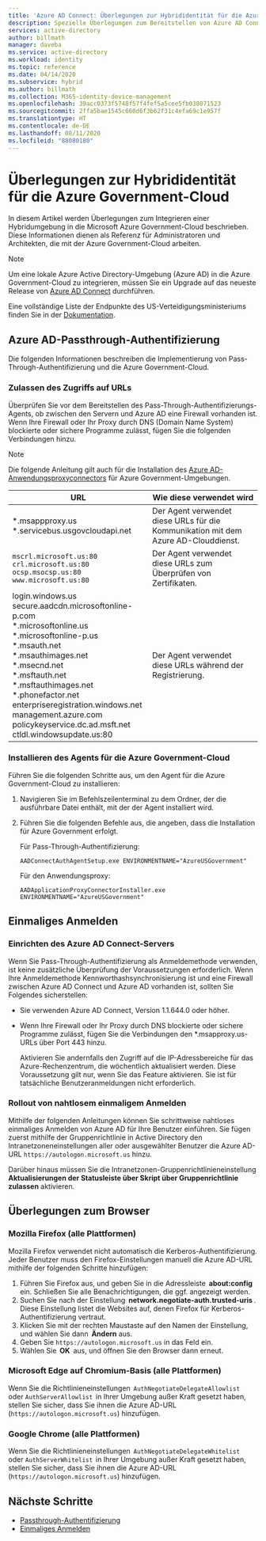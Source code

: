 ```yaml
---
title: 'Azure AD Connect: Überlegungen zur Hybrididentität für die Azure Government-Cloud'
description: Spezielle Überlegungen zum Bereitstellen von Azure AD Connect in der Azure Government-Cloud.
services: active-directory
author: billmath
manager: daveba
ms.service: active-directory
ms.workload: identity
ms.topic: reference
ms.date: 04/14/2020
ms.subservice: hybrid
ms.author: billmath
ms.collection: M365-identity-device-management
ms.openlocfilehash: 39acc0373f5748f57f4fef5a5cee5fb038071523
ms.sourcegitcommit: 2ffa5bae1545c660d6f3b62f31c4efa69c1e957f
ms.translationtype: HT
ms.contentlocale: de-DE
ms.lasthandoff: 08/11/2020
ms.locfileid: "88080180"
---
```

# <a name="hybrid-identity-considerations-for-the-azure-government-cloud"></a>Überlegungen zur Hybrididentität für die Azure Government-Cloud

In diesem Artikel werden Überlegungen zum Integrieren einer Hybridumgebung in die Microsoft Azure Government-Cloud beschrieben. Diese Informationen dienen als Referenz für Administratoren und Architekten, die mit der Azure Government-Cloud arbeiten.

> [!NOTE]
> Um eine lokale Azure Active Directory-Umgebung (Azure AD) in die Azure Government-Cloud zu integrieren, müssen Sie ein Upgrade auf das neueste Release von [Azure AD Connect](https://www.microsoft.com/download/details.aspx?id=47594) durchführen.

Eine vollständige Liste der Endpunkte des US-Verteidigungsministeriums finden Sie in der [Dokumentation](https://docs.microsoft.com/office365/enterprise/office-365-u-s-government-dod-endpoints).

## <a name="azure-ad-pass-through-authentication"></a>Azure AD-Passthrough-Authentifizierung

Die folgenden Informationen beschreiben die Implementierung von Pass-Through-Authentifizierung und die Azure Government-Cloud.

### <a name="allow-access-to-urls"></a>Zulassen des Zugriffs auf URLs

Überprüfen Sie vor dem Bereitstellen des Pass-Through-Authentifizierungs-Agents, ob zwischen den Servern und Azure AD eine Firewall vorhanden ist. Wenn Ihre Firewall oder Ihr Proxy durch DNS (Domain Name System) blockierte oder sichere Programme zulässt, fügen Sie die folgenden Verbindungen hinzu.

> [!NOTE]
> Die folgende Anleitung gilt auch für die Installation des [Azure AD-Anwendungsproxyconnectors](https://aka.ms/whyappproxy) für Azure Government-Umgebungen.

|URL |Wie diese verwendet wird|
|-----|-----|
|&#42;.msappproxy.us</br>&#42;.servicebus.usgovcloudapi.net|Der Agent verwendet diese URLs für die Kommunikation mit dem Azure AD-Clouddienst. |
|`mscrl.microsoft.us:80` </br>`crl.microsoft.us:80` </br>`ocsp.msocsp.us:80` </br>`www.microsoft.us:80`| Der Agent verwendet diese URLs zum Überprüfen von Zertifikaten.|
|login.windows.us </br>secure.aadcdn.microsoftonline-p.com </br>&#42;.microsoftonline.us </br>&#42;.microsoftonline-p.us </br>&#42;.msauth.net </br>&#42;.msauthimages.net </br>&#42;.msecnd.net</br>&#42;.msftauth.net </br>&#42;.msftauthimages.net</br>&#42;.phonefactor.net </br>enterpriseregistration.windows.net</br>management.azure.com </br>policykeyservice.dc.ad.msft.net</br>ctldl.windowsupdate.us:80| Der Agent verwendet diese URLs während der Registrierung.

### <a name="install-the-agent-for-the-azure-government-cloud"></a>Installieren des Agents für die Azure Government-Cloud

Führen Sie die folgenden Schritte aus, um den Agent für die Azure Government-Cloud zu installieren:

1. Navigieren Sie im Befehlszeilenterminal zu dem Ordner, der die ausführbare Datei enthält, mit der der Agent installiert wird.
1. Führen Sie die folgenden Befehle aus, die angeben, dass die Installation für Azure Government erfolgt.

   Für Pass-Through-Authentifizierung:

   ```
   AADConnectAuthAgentSetup.exe ENVIRONMENTNAME="AzureUSGovernment"
   ```

   Für den Anwendungsproxy:

   ```
   AADApplicationProxyConnectorInstaller.exe ENVIRONMENTNAME="AzureUSGovernment" 
   ```

## <a name="single-sign-on"></a>Einmaliges Anmelden

### <a name="set-up-your-azure-ad-connect-server"></a>Einrichten des Azure AD Connect-Servers

Wenn Sie Pass-Through-Authentifizierung als Anmeldemethode verwenden, ist keine zusätzliche Überprüfung der Voraussetzungen erforderlich. Wenn Ihre Anmeldemethode Kennworthashsynchronisierung ist und eine Firewall zwischen Azure AD Connect und Azure AD vorhanden ist, sollten Sie Folgendes sicherstellen:

- Sie verwenden Azure AD Connect, Version 1.1.644.0 oder höher.
- Wenn Ihre Firewall oder Ihr Proxy durch DNS blockierte oder sichere Programme zulässt, fügen Sie die Verbindungen den *.msapproxy.us-URLs über Port 443 hinzu.

  Aktivieren Sie andernfalls den Zugriff auf die IP-Adressbereiche für das Azure-Rechenzentrum, die wöchentlich aktualisiert werden. Diese Voraussetzung gilt nur, wenn Sie das Feature aktivieren. Sie ist für tatsächliche Benutzeranmeldungen nicht erforderlich.

### <a name="roll-out-seamless-single-sign-on"></a>Rollout von nahtlosem einmaligem Anmelden

Mithilfe der folgenden Anleitungen können Sie schrittweise nahtloses einmaliges Anmelden von Azure AD für Ihre Benutzer einführen. Sie fügen zuerst mithilfe der Gruppenrichtlinie in Active Directory den Intranetzoneneinstellungen aller oder ausgewählter Benutzer die Azure AD-URL `https://autologon.microsoft.us` hinzu.

Darüber hinaus müssen Sie die Intranetzonen-Gruppenrichtlinieneinstellung **Aktualisierungen der Statusleiste über Skript über Gruppenrichtlinie zulassen** aktivieren.

## <a name="browser-considerations"></a>Überlegungen zum Browser

### <a name="mozilla-firefox-all-platforms"></a>Mozilla Firefox (alle Plattformen)

Mozilla Firefox verwendet nicht automatisch die Kerberos-Authentifizierung. Jeder Benutzer muss den Firefox-Einstellungen manuell die Azure AD-URL mithilfe der folgenden Schritte hinzufügen:

1. Führen Sie Firefox aus, und geben Sie in die Adressleiste  **about:config**  ein. Schließen Sie alle Benachrichtigungen, die ggf. angezeigt werden.
1. Suchen Sie nach der Einstellung  **network.negotiate-auth.trusted-uris** . Diese Einstellung listet die Websites auf, denen Firefox für Kerberos-Authentifizierung vertraut.
1. Klicken Sie mit der rechten Maustaste auf den Namen der Einstellung, und wählen Sie dann  **Ändern** aus.
1. Geben Sie `https://autologon.microsoft.us` in das Feld ein.
1. Wählen Sie  **OK**  aus, und öffnen Sie den Browser dann erneut.

### <a name="microsoft-edge-based-on-chromium-all-platforms"></a>Microsoft Edge auf Chromium-Basis (alle Plattformen)

Wenn Sie die Richtlinieneinstellungen  `AuthNegotiateDelegateAllowlist`  oder `AuthServerAllowlist`  in Ihrer Umgebung außer Kraft gesetzt haben, stellen Sie sicher, dass Sie ihnen die Azure AD-URL (`https://autologon.microsoft.us`) hinzufügen.

### <a name="google-chrome-all-platforms"></a>Google Chrome (alle Plattformen)

Wenn Sie die Richtlinieneinstellungen  `AuthNegotiateDelegateWhitelist`  oder `AuthServerWhitelist`  in Ihrer Umgebung außer Kraft gesetzt haben, stellen Sie sicher, dass Sie ihnen die Azure AD-URL (`https://autologon.microsoft.us`) hinzufügen.

## <a name="next-steps"></a>Nächste Schritte

- [Passthrough-Authentifizierung](how-to-connect-pta-quick-start.md#step-1-check-the-prerequisites)
- [Einmaliges Anmelden](how-to-connect-sso-quick-start.md#step-1-check-the-prerequisites)
